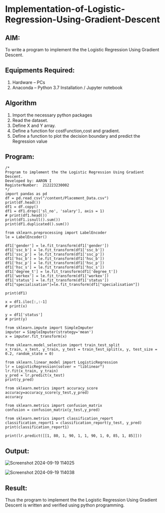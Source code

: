 # Implementation-of-Logistic-Regression-Using-Gradient-Descent

## AIM:
To write a program to implement the the Logistic Regression Using Gradient Descent.

## Equipments Required:
1. Hardware – PCs
2. Anaconda – Python 3.7 Installation / Jupyter notebook

## Algorithm
1. Import the necessary python packages
2. Read the dataset.
3. Define X and Y array.
4. Define a function for costFunction,cost and gradient.
5. Define a function to plot the decision boundary and predict the Regression value
   
## Program:
```
/*
Program to implement the the Logistic Regression Using Gradient Descent.
Developed by: AARON I
RegisterNumber:  212223230002
*/
import pandas as pd
df = pd.read_csv("/content/Placement_Data.csv")
print(df.head())
df1 = df.copy()
df1 = df1.drop(['sl_no', 'salary'], axis = 1)
# print(df1.head())
print(df1.isnull().sum())
print(df1.duplicated().sum())

from sklearn.preprocessing import LabelEncoder
le = LabelEncoder()

df1['gender'] = le.fit_transform(df1['gender'])
df1['ssc_b'] = le.fit_transform(df1['ssc_b'])
df1['ssc_p'] = le.fit_transform(df1['ssc_p'])
df1['hsc_b'] = le.fit_transform(df1['hsc_b'])
df1['hsc_p'] = le.fit_transform(df1['hsc_p'])
df1['hsc_s'] = le.fit_transform(df1['hsc_s'])
df1['degree_t'] = le.fit_transform(df1['degree_t'])
df1['workex'] = le.fit_transform(df1['workex'])
df1['status'] = le.fit_transform(df1['status'])
df1["specialisation"]=le.fit_transform(df1["specialisation"])

print(df1)

x = df1.iloc[:,:-1]
# print(x)

y = df1['status']
# print(y)

from sklearn.impute import SimpleImputer
imputer = SimpleImputer(strategy='mean')
x = imputer.fit_transform(x)

from sklearn.model_selection import train_test_split
x_train, x_test, y_train, y_test = train_test_split(x, y, test_size = 0.2, random_state = 0)

from sklearn.linear_model import LogisticRegression
lr = LogisticRegression(solver = "liblinear")
lr.fit(x_train, y_train)
y_pred = lr.predict(x_test)
print(y_pred)

from sklearn.metrics import accuracy_score
accuracy=accuracy_score(y_test,y_pred)
accuracy

from sklearn.metrics import confusion_matrix
confusion = confusion_matrix(y_test,y_pred)

from sklearn.metrics import classification_report
classification_report1 = classification_report(y_test, y_pred)
print(classification_report1)

print(lr.predict([[1, 80, 1, 90, 1, 1, 90, 1, 0, 85, 1, 85]]))
```

## Output:
![Screenshot 2024-09-19 114025](https://github.com/user-attachments/assets/e6132dda-82a4-45d6-bef9-fdd304cefa5e)

![Screenshot 2024-09-19 114038](https://github.com/user-attachments/assets/b4212c7d-c4bd-4444-a817-5453d17c40fd)


## Result:
Thus the program to implement the the Logistic Regression Using Gradient Descent is written and verified using python programming.

